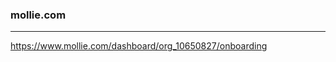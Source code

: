 ### mollie.com
---
https://www.mollie.com/dashboard/org_10650827/onboarding


```
```

```
```

```
```


